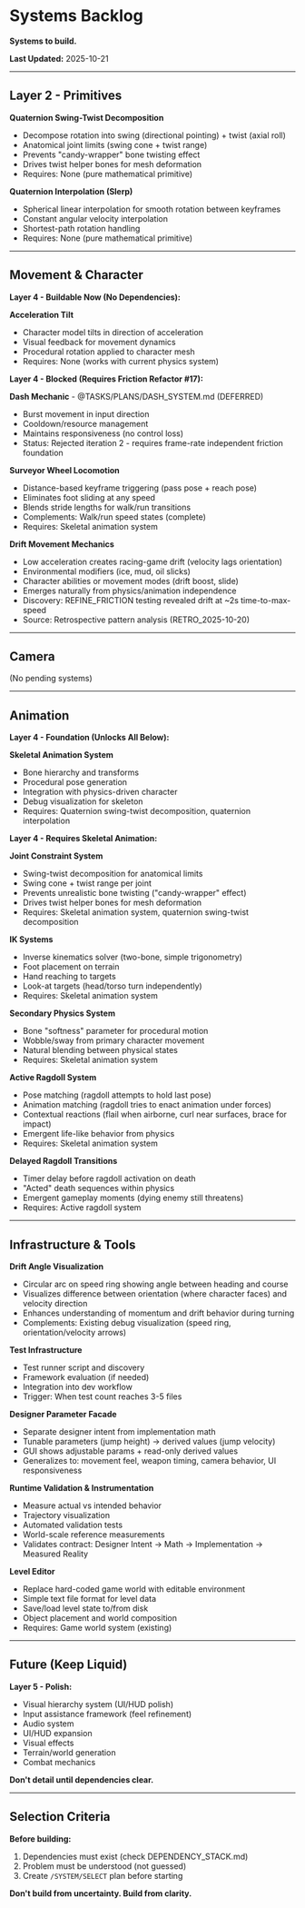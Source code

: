 # Systems Backlog

**Systems to build.**

**Last Updated:** 2025-10-21

---

## Layer 2 - Primitives

**Quaternion Swing-Twist Decomposition**
- Decompose rotation into swing (directional pointing) + twist (axial roll)
- Anatomical joint limits (swing cone + twist range)
- Prevents "candy-wrapper" bone twisting effect
- Drives twist helper bones for mesh deformation
- Requires: None (pure mathematical primitive)

**Quaternion Interpolation (Slerp)**
- Spherical linear interpolation for smooth rotation between keyframes
- Constant angular velocity interpolation
- Shortest-path rotation handling
- Requires: None (pure mathematical primitive)

---

## Movement & Character

**Layer 4 - Buildable Now (No Dependencies):**

**Acceleration Tilt**
- Character model tilts in direction of acceleration
- Visual feedback for movement dynamics
- Procedural rotation applied to character mesh
- Requires: None (works with current physics system)

**Layer 4 - Blocked (Requires Friction Refactor #17):**

**Dash Mechanic** - @TASKS/PLANS/DASH_SYSTEM.md (DEFERRED)
- Burst movement in input direction
- Cooldown/resource management
- Maintains responsiveness (no control loss)
- Status: Rejected iteration 2 - requires frame-rate independent friction foundation

**Surveyor Wheel Locomotion**
- Distance-based keyframe triggering (pass pose + reach pose)
- Eliminates foot sliding at any speed
- Blends stride lengths for walk/run transitions
- Complements: Walk/run speed states (complete)
- Requires: Skeletal animation system

**Drift Movement Mechanics**
- Low acceleration creates racing-game drift (velocity lags orientation)
- Environmental modifiers (ice, mud, oil slicks)
- Character abilities or movement modes (drift boost, slide)
- Emerges naturally from physics/animation independence
- Discovery: REFINE_FRICTION testing revealed drift at ~2s time-to-max-speed
- Source: Retrospective pattern analysis (RETRO_2025-10-20)

---

## Camera

(No pending systems)

---

## Animation

**Layer 4 - Foundation (Unlocks All Below):**

**Skeletal Animation System**
- Bone hierarchy and transforms
- Procedural pose generation
- Integration with physics-driven character
- Debug visualization for skeleton
- Requires: Quaternion swing-twist decomposition, quaternion interpolation

**Layer 4 - Requires Skeletal Animation:**

**Joint Constraint System**
- Swing-twist decomposition for anatomical limits
- Swing cone + twist range per joint
- Prevents unrealistic bone twisting ("candy-wrapper" effect)
- Drives twist helper bones for mesh deformation
- Requires: Skeletal animation system, quaternion swing-twist decomposition

**IK Systems**
- Inverse kinematics solver (two-bone, simple trigonometry)
- Foot placement on terrain
- Hand reaching to targets
- Look-at targets (head/torso turn independently)
- Requires: Skeletal animation system

**Secondary Physics System**
- Bone "softness" parameter for procedural motion
- Wobble/sway from primary character movement
- Natural blending between physical states
- Requires: Skeletal animation system

**Active Ragdoll System**
- Pose matching (ragdoll attempts to hold last pose)
- Animation matching (ragdoll tries to enact animation under forces)
- Contextual reactions (flail when airborne, curl near surfaces, brace for impact)
- Emergent life-like behavior from physics
- Requires: Skeletal animation system

**Delayed Ragdoll Transitions**
- Timer delay before ragdoll activation on death
- "Acted" death sequences within physics
- Emergent gameplay moments (dying enemy still threatens)
- Requires: Active ragdoll system

---

## Infrastructure & Tools

**Drift Angle Visualization**
- Circular arc on speed ring showing angle between heading and course
- Visualizes difference between orientation (where character faces) and velocity direction
- Enhances understanding of momentum and drift behavior during turning
- Complements: Existing debug visualization (speed ring, orientation/velocity arrows)

**Test Infrastructure**
- Test runner script and discovery
- Framework evaluation (if needed)
- Integration into dev workflow
- Trigger: When test count reaches 3-5 files

**Designer Parameter Facade**
- Separate designer intent from implementation math
- Tunable parameters (jump height) → derived values (jump velocity)
- GUI shows adjustable params + read-only derived values
- Generalizes to: movement feel, weapon timing, camera behavior, UI responsiveness

**Runtime Validation & Instrumentation**
- Measure actual vs intended behavior
- Trajectory visualization
- Automated validation tests
- World-scale reference measurements
- Validates contract: Designer Intent → Math → Implementation → Measured Reality

**Level Editor**
- Replace hard-coded game world with editable environment
- Simple text file format for level data
- Save/load level state to/from disk
- Object placement and world composition
- Requires: Game world system (existing)

---

## Future (Keep Liquid)

**Layer 5 - Polish:**
- Visual hierarchy system (UI/HUD polish)
- Input assistance framework (feel refinement)
- Audio system
- UI/HUD expansion
- Visual effects
- Terrain/world generation
- Combat mechanics

**Don't detail until dependencies clear.**

---

## Selection Criteria

**Before building:**
1. Dependencies must exist (check DEPENDENCY_STACK.md)
2. Problem must be understood (not guessed)
3. Create `/SYSTEM/SELECT` plan before starting

**Don't build from uncertainty. Build from clarity.**
